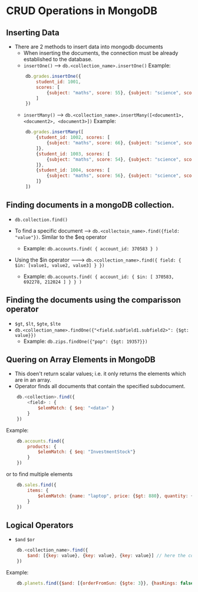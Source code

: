 # CRUD Operations in MongoDB

## Inserting Data

* There are 2 methods to insert data into mongodb documents
    * When inserting the documents, the connection must be already established to the database.
    * `insertOne()` --> `db.<collection_name>.insertOne()`
    Example: 
    ```javascript
        db.grades.insertOne({
            student_id: 1001, 
            scores: [
                {subject: "maths", score: 55}, {subject: "science", score: 77}, {subject: "geo", score: 23}
            ]
        })
    ```
    * `insertMany()` --> `db.<collection_name>.insertMany([<document1>, <document2>, <document3>])`
    Example: 
    ```javascript
        db.grades.insertMany([
            {student_id: 1002, scores: [
                {subject: "maths", score: 66}, {subject: "science", score: 73}, {subject: "geo", score: 88}
            ]},
            {student_id: 1003, scores: [
                {subject: "maths", score: 54}, {subject: "science", score: 75}, {subject: "geo", score: 34}
            ]},
            {student_id: 1004, scores: [
                {subject: "maths", score: 56}, {subject: "science", score: 78}, {subject: "geo", score: 24}
            ]}
        ])
    ```

## Finding documents in a mongoDB collection.

* `db.collection.find()`
* To find a specific document --> `db.<collectoin_name>.find({field: "value"})`. Similar to the $eq operator
    * Example: `db.accounts.find( { account_id: 370583 } )`

* Using the $in operator ---> `db.<collection_name>.find({ field: { $in: [value1, value2, value3] } })`
    * Example: `db.accounts.find( { account_id: { $in: [ 370583, 692278, 212024 ] } } )`

## Finding the documents using the comparisson operator

* `$gt`, `$lt`, `$gte`, `$lte`
* `db.<collection_name>.findOne({"<field.subfield1.subfield2>": {$gt: value}})`
    * Example: `db.zips.findOne({"pop": {$gt: 19357}})`

## Quering on Array Elements in MongoDB

* This doen't return scalar values; i.e. it only returns the elements which are in an array.
* Operator finds all documents that contain the specified subdocument.

```javascript
    db.<collection>.find({
        <field> : {
            $elemMatch: { $eq: "<data>" }
        }
    })
```

Example:
```javascript
    db.accounts.find({
        products: {
            $elemMatch: { $eq: "InvestmentStock"}
        }
    })
```

or to find multiple elements

```javascript
    db.sales.find({
        items: {
            $elemMatch: {name: "laptop", price: {$gt: 880}, quantity: {$gte: 1}}
        }
    })
```

## Logical Operators

* `$and` `$or`
```javascript
    db.<collection_name>.find({
        $and: [{key: value}, {key: value}, {key: value}] // here the comma acts as the AND operator.
    })
```

Example: 
```javascript
    db.planets.find({$and: [{orderFromSun: {$gte: 3}}, {hasRings: false}]})
```